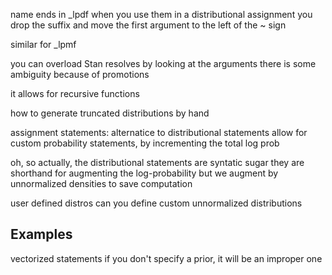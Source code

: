 name ends in \_lpdf
when you use them in a distributional assignment
you drop the suffix
and move the first argument to the left of the ~ sign

similar for \_lpmf

you can overload
Stan resolves by looking at the arguments
there is some ambiguity because of promotions

it allows for recursive functions

how to generate truncated distributions by hand

assignment statements: alternatice to distributional statements
allow for custom probability statements, by incrementing the total log prob

oh, so actually, the distributional statements are syntatic sugar
they are shorthand for augmenting the log-probability
but we augment by unnormalized densities to save computation

user defined distros
can you define custom unnormalized distributions

## Examples

vectorized statements
if you don't specify a prior, it will be an improper one
